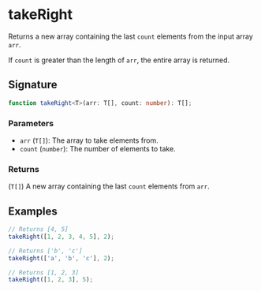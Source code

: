 # takeRight

Returns a new array containing the last `count` elements from the input array `arr`.

If `count` is greater than the length of `arr`, the entire array is returned.

## Signature

```typescript
function takeRight<T>(arr: T[], count: number): T[];
```

### Parameters

- `arr` (`T[]`): The array to take elements from.
- `count` (`number`): The number of elements to take.

### Returns

(`T[]`) A new array containing the last `count` elements from `arr`.

## Examples

```typescript
// Returns [4, 5]
takeRight([1, 2, 3, 4, 5], 2);

// Returns ['b', 'c']
takeRight(['a', 'b', 'c'], 2);

// Returns [1, 2, 3]
takeRight([1, 2, 3], 5);
```
